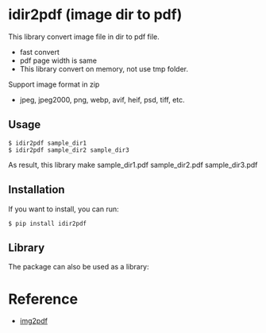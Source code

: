 idir2pdf (image dir to pdf)
=======
This library convert image file in dir to pdf file.
- fast convert
- pdf page width is same
- This library convert on memory, not use tmp folder.

Support image format in zip
- jpeg, jpeg2000, png,  webp, avif, heif, psd, tiff, etc.

Usage
-----

	$ idir2pdf sample_dir1
    $ idir2pdf sample_dir2 sample_dir3


As result, this library make sample_dir1.pdf sample_dir2.pdf sample_dir3.pdf

Installation
------------

If you want to install, you can run:

	$ pip install idir2pdf

Library
-------

The package can also be used as a library:

<!-- ```python
import idir2pdf

# usecase 1
idir2pdf.convert("input.zip", "output.pdf")

# usecase 2
with open("input.zip", "rb") as f:
        zip_bin = f.read()
idir2pdf.convert(zip_bin, "output/output2.pdf")

# usecase 3
pdf_bin = idir2pdf.convert("input.zip")
with open("output.pdf", "wb") as f:
    f.write(pdf_bin)

# usecase 4
with open("input.zip", "rb") as f:
    zip_bin = f.read()
pdf_bin = idir2pdf.convert(zip_bin)
with open("output.pdf", "wb") as f:
    f.write(pdf_bin)
``` -->


# Reference
- [img2pdf](https://github.com/myollie/img2pdf)